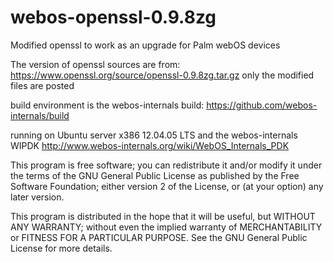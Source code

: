 # webos-openssl-0.9.8zg
Modified openssl to work as an upgrade for Palm webOS devices

The version of openssl sources are from:
https://www.openssl.org/source/openssl-0.9.8zg.tar.gz
only the modified files are posted

build environment is the webos-internals build:
https://github.com/webos-internals/build

running on Ubuntu server x386 12.04.05 LTS and the webos-internals WIPDK
http://www.webos-internals.org/wiki/WebOS_Internals_PDK

This program is free software; you can redistribute it and/or modify
it under the terms of the GNU General Public License as published by
the Free Software Foundation; either version 2 of the License, or
(at your option) any later version.

This program is distributed in the hope that it will be useful,
but WITHOUT ANY WARRANTY; without even the implied warranty of
MERCHANTABILITY or FITNESS FOR A PARTICULAR PURPOSE. See the GNU
General Public License for more details.
